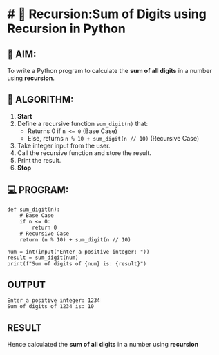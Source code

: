 # # 🔁 Recursion:Sum of Digits using Recursion in Python

## 🎯 AIM:
To write a Python program to calculate the **sum of all digits** in a number using **recursion**.

## 🧠 ALGORITHM:

1. **Start**
2. Define a recursive function `sum_digit(n)` that:
   - Returns 0 if `n <= 0` (Base Case)
   - Else, returns `n % 10 + sum_digit(n // 10)` (Recursive Case)
3. Take integer input from the user.
4. Call the recursive function and store the result.
5. Print the result.
6. **Stop**

## 💻 PROGRAM:
```
def sum_digit(n):
    # Base Case
    if n <= 0:
        return 0
    # Recursive Case
    return (n % 10) + sum_digit(n // 10)

num = int(input("Enter a positive integer: "))
result = sum_digit(num)
print(f"Sum of digits of {num} is: {result}")
```
## OUTPUT
```
Enter a positive integer: 1234
Sum of digits of 1234 is: 10
````
## RESULT
Hence calculated the **sum of all digits** in a number using **recursion**
